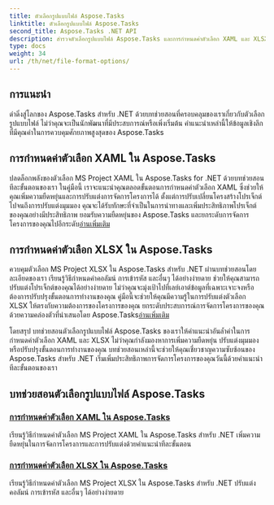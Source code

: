 ```yaml
---
title: ตัวเลือกรูปแบบไฟล์ Aspose.Tasks
linktitle: ตัวเลือกรูปแบบไฟล์ Aspose.Tasks
second_title: Aspose.Tasks .NET API
description: สำรวจตัวเลือกรูปแบบไฟล์ Aspose.Tasks และการกำหนดค่าตัวเลือก XAML และ XLSX หลักใน Aspose.Tasks .NET ยกระดับการจัดการโครงการด้วยเคล็ดลับการปรับแต่ง
type: docs
weight: 34
url: /th/net/file-format-options/
---
```


## การแนะนำ

ดำดิ่งสู่โลกของ Aspose.Tasks สำหรับ .NET ด้วยบทช่วยสอนที่ครอบคลุมของเราเกี่ยวกับตัวเลือกรูปแบบไฟล์ ไม่ว่าคุณจะเป็นนักพัฒนาที่มีประสบการณ์หรือเพิ่งเริ่มต้น คำแนะนำเหล่านี้ให้ข้อมูลเชิงลึกที่มีคุณค่าในการควบคุมศักยภาพสูงสุดของ Aspose.Tasks

## การกำหนดค่าตัวเลือก XAML ใน Aspose.Tasks

 ปลดล็อกพลังของตัวเลือก MS Project XAML ใน Aspose.Tasks for .NET ด้วยบทช่วยสอนทีละขั้นตอนของเรา ในคู่มือนี้ เราจะแนะนำคุณตลอดขั้นตอนการกำหนดค่าตัวเลือก XAML ซึ่งช่วยให้คุณเพิ่มความยืดหยุ่นและการปรับแต่งการจัดการโครงการได้ ตั้งแต่การปรับเปลี่ยนโครงสร้างโปรเจ็กต์ไปจนถึงการปรับแต่งมุมมอง คุณจะได้รับทักษะที่จำเป็นในการนำทางและเพิ่มประสิทธิภาพโปรเจ็กต์ของคุณอย่างมีประสิทธิภาพ ยอมรับความยืดหยุ่นของ Aspose.Tasks และยกระดับการจัดการโครงการของคุณไปอีกระดับ[อ่านเพิ่มเติม](./configuring-xaml-options/)

## การกำหนดค่าตัวเลือก XLSX ใน Aspose.Tasks

ควบคุมตัวเลือก MS Project XLSX ใน Aspose.Tasks สำหรับ .NET ผ่านบทช่วยสอนโดยละเอียดของเรา เรียนรู้วิธีกำหนดค่าคอลัมน์ การเข้ารหัส และอื่นๆ ได้อย่างง่ายดาย ช่วยให้คุณสามารถปรับแต่งโปรเจ็กต์ของคุณได้อย่างง่ายดาย ไม่ว่าคุณจะมุ่งเป้าไปที่เลย์เอาต์ข้อมูลที่เฉพาะเจาะจงหรือต้องการปรับปรุงขั้นตอนการทำงานของคุณ คู่มือนี้จะช่วยให้คุณมีความรู้ในการปรับแต่งตัวเลือก XLSX ให้ตรงกับความต้องการของโครงการของคุณ ยกระดับประสบการณ์การจัดการโครงการของคุณด้วยความคล่องตัวที่นำเสนอโดย Aspose.Tasks[อ่านเพิ่มเติม](./configuring-xlsx-options/)

โดยสรุป บทช่วยสอนตัวเลือกรูปแบบไฟล์ Aspose.Tasks ของเราให้คำแนะนำอันล้ำค่าในการกำหนดค่าตัวเลือก XAML และ XLSX ไม่ว่าคุณกำลังมองหาการเพิ่มความยืดหยุ่น ปรับแต่งมุมมอง หรือปรับปรุงขั้นตอนการทำงานของคุณ บทช่วยสอนเหล่านี้จะช่วยให้คุณเชี่ยวชาญความซับซ้อนของ Aspose.Tasks สำหรับ .NET เริ่มเพิ่มประสิทธิภาพการจัดการโครงการของคุณวันนี้ด้วยคำแนะนำทีละขั้นตอนของเรา

## บทช่วยสอนตัวเลือกรูปแบบไฟล์ Aspose.Tasks
### [การกำหนดค่าตัวเลือก XAML ใน Aspose.Tasks](./configuring-xaml-options/)
เรียนรู้วิธีกำหนดค่าตัวเลือก MS Project XAML ใน Aspose.Tasks สำหรับ .NET เพิ่มความยืดหยุ่นในการจัดการโครงการและการปรับแต่งด้วยคำแนะนำทีละขั้นตอน
### [การกำหนดค่าตัวเลือก XLSX ใน Aspose.Tasks](./configuring-xlsx-options/)
เรียนรู้วิธีกำหนดค่าตัวเลือก MS Project XLSX ใน Aspose.Tasks สำหรับ .NET ปรับแต่งคอลัมน์ การเข้ารหัส และอื่นๆ ได้อย่างง่ายดาย